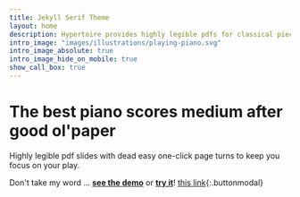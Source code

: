 ```yaml
---
title: Jekyll Serif Theme
layout: home
description: Hypertoire provides highly legible pdfs for classical pieces in tablet format 
intro_image: "images/illustrations/playing-piano.svg"
intro_image_absolute: true
intro_image_hide_on_mobile: true
show_call_box: true
---
```


# The best piano scores medium after good ol'paper

Highly legible pdf slides with dead easy one-click page turns to keep you focus on your play.

Don't take my word ... [**see the demo**](example.com) or [**try it**](example.com)!  [this link](#){:.buttonmodal}


